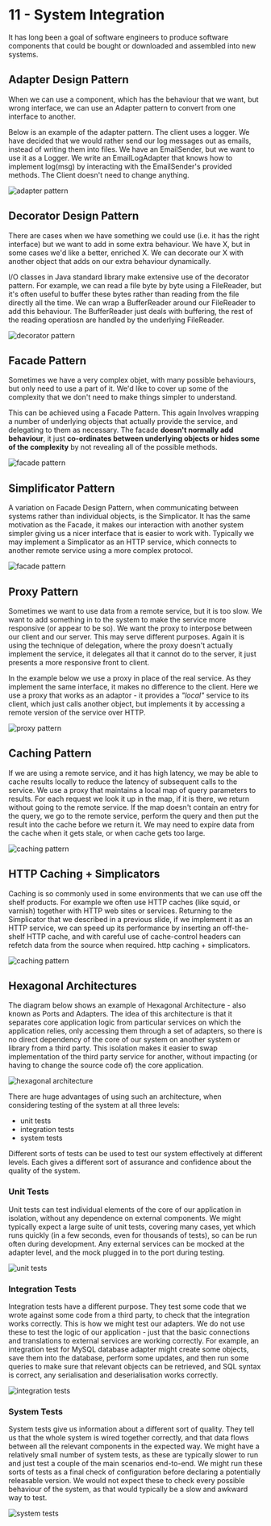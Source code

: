 # 11 - System Integration

It has long been a goal of software engineers to produce software components that could be bought or downloaded and assembled into new systems.

## Adapter Design Pattern

When we can use a component, which has the behaviour that we want, but wrong interface, we can use an Adapter pattern to convert from one interface to another.

Below is an example of the adapter pattern. The client uses a logger. We have decided that we would rather send our log messages out as emails, instead of writing them into files. We have an EmailSender, but we want to use it as a Logger. We write an EmailLogAdapter that knows how to implement log(msg) by interacting with the EmailSender's provided methods. The Client doesn't need to change anything.

![adapter pattern](./images/adapter.png)

## Decorator Design Pattern

There are cases when we have something we could use (i.e. it has the right interface) but we want to add in some extra behaviour. We have X, but in some cases we'd like a better, enriched X. We can decorate our X with another object that adds on our extra behaviour dynamically.

I/O classes in Java standard library make extensive use of the decorator pattern. For example, we can read a file byte by byte using a FileReader, but it's often useful to buffer these bytes rather than reading from the file directly all the time. We can wrap a BufferReader around our FileReader to add this behaviour. The BufferReader just deals with buffering, the rest of the reading operatiosn are handled by the underlying FileReader.

![decorator pattern](./images/decorator.png)

## Facade Pattern

Sometimes we have a very complex objet, with many possible behaviours, but only need to use a part of it. We'd like to cover up some of the complexity that we don't need to make things simpler to understand.

This can be achieved using a Facade Pattern. This again Involves wrapping a number of underlying objects that actually provide the service, and delegating to them as necessary. The facade **doesn't normally add behaviour**, it just **co-ordinates between underlying objects or hides some of the complexity** by not revealing all of the possible methods.

![facade pattern](./images/facade.png)

## Simplificator Pattern

A variation on Facade Design Pattern, when communicating between systems rather than individual objects, is the Simplicator. It has the same motivation as the Facade, it makes our interaction with another system simpler giving us a nicer interface that is easier to work with. Typically we may implement a Simplicator as an HTTP service, which connects to another remote service using a more complex protocol.

![facade pattern](./images/simplificator.png)

## Proxy Pattern

Sometimes we want to use data from a remote service, but it is too slow. We want to add something in to the system to make the service more responsive (or appear to be so). We want the proxy to interpose between our client and our server. This may serve different purposes. Again it is using the technique of delegation, where the proxy doesn't actually implement the service, it delegates all that it cannot do to the server, it just presents a more responsive front to client.

In the example below we use a proxy in place of the real service. As they implement the same interface, it makes no difference to the client. Here we use a proxy that works as an adaptor - it provides a _"local"_ service to its client, which just calls another object, but implements it by accessing a remote version of the service over HTTP.

![proxy pattern](./images/proxy.png)

## Caching Pattern

If we are using a remote service, and it has high latency, we may be able to cache results locally to reduce the latency of subsequent calls to the service. We use a proxy that maintains a local map of query parameters to results. For each request we look it up in the map, if it is there, we return without going to the remote service. If the map doesn't contain an entry for the query, we go to the remote service, perform the query and then put the result into the cache before we return it. We may need to expire data from the cache when it gets stale, or when cache gets too large.

![caching pattern](./images/caching.png)

## HTTP Caching + Simplicators

Caching is so commonly used in some environments that we can use off the shelf products. For example we often use HTTP caches (like squid, or varnish) together with HTTP web sites or services. Returning to the Simplicator that we described in a previous slide, if we implement it as an HTTP service, we can speed up its performance by inserting an off-the-shelf HTTP cache, and with careful use of cache-control headers can refetch data from the source when required.
http caching + simplicators.

![caching pattern](./images/http_caching_simplicators.png)

## Hexagonal Architectures

The diagram below shows an example of Hexagonal Architecture - also known as Ports and Adapters. The idea of this architecture is that it separates core application logic from particular services on which the application relies, only accessing them through a set of adapters, so there is no direct dependency of the core of our system on another system or library from a third party. This isolation makes it easier to swap implementation of the third party service for another, without impacting (or having to change the source code of) the core application.

![hexagonal architecture](./images/hexagonal_architecture.png)

There are huge advantages of using such an architecture, when considering testing of the system at all three levels:

- unit tests
- integration tests
- system tests

Different sorts of tests can be used to test our system effectively at different levels. Each gives a different sort of assurance and confidence about the quality of the system.

### Unit Tests

Unit tests can test individual elements of the core of our application in isolation, without any dependence on external components. We might typically expect a large suite of unit tests, covering many cases, yet which runs quickly (in a few seconds, even for thousands of tests), so can be run often during development. Any external services can be mocked at the adapter level, and the mock plugged in to the port during testing.

![unit tests](./images/unit_tests.png)

### Integration Tests

Integration tests have a different purpose. They test some code that we wrote against some code from a third party, to check that the integration works correctly. This is how we might test our adapters. We do not use these to test the logic of our application - just that the basic connections and translations to external services are working correctly. For example, an integration test for MySQL database adapter might create some objects, save them into the database, perform some updates, and then run some queries to make sure that relevant objects can be retrieved, and SQL syntax is correct, any serialisation and deserialisation works correctly.

![integration tests](./images/integration_tests.png)

### System Tests

System tests give us information about a different sort of quality. They tell us that the whole system is wired together correctly, and that data flows between all the relevant components in the expected way. We might have a relatively small number of system tests, as these are typically slower to run and just test a couple of the main scenarios end-to-end. We might run these sorts of tests as a final check of configuration before declaring a potentially releasable version. We would not expect these to check every possible behaviour of the system, as that would typically be a slow and awkward way to test.

![system tests](./images/system_tests.png)
